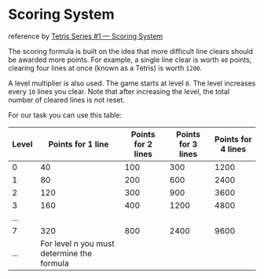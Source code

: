 
# Scoring System 

reference by [Tetris Series #1 — Scoring System](https://www.codewars.com/kata/5da9af1142d7910001815d32/)

The scoring formula is built on the idea that more difficult line clears should be awarded more points.
For example, a single line clear is worth `40` points, 
clearing four lines at once (known as a Tetris) is worth `1200`.

A level multiplier is also used.
The game starts at level `0`.
The level increases every `10` lines you clear.
Note that after increasing the level, the total number of cleared lines is not reset.

For our task you can use this table:

| Level | Points for 1 line                          | Points for 2 lines | Points for 3 lines | Points for 4 lines |
| ----- | ------------------------------------------ | ------------------ | ------------------ | ------------------ |
| 0     | 40                                         | 100                | 300                | 1200               |
| 1     | 80                                         | 200                | 600                | 2400               |
| 2     | 120                                        | 300                | 900                | 3600               |
| 3     | 160                                        | 400                | 1200               | 4800               |
| ...   |                                            |                    |                    |                    |
| 7     | 320                                        | 800                | 2400               | 9600               |
| ...   | For level n you must determine the formula |
